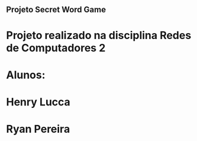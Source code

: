 ## Projeto Secret Word Game

# Projeto realizado na disciplina Redes de Computadores 2

# Alunos:
# Henry Lucca
# Ryan Pereira